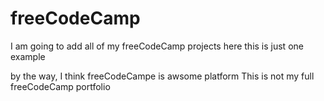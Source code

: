 # freeCodeCamp
I am going to add all of my freeCodeCamp projects here
this is just one example 



by the way, I think freeCodeCampe is awsome platform 
This is not my full freeCodeCamp portfolio
